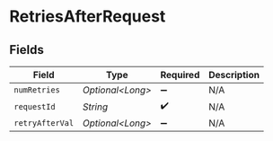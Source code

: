 # RetriesAfterRequest


## Fields

| Field              | Type               | Required           | Description        |
| ------------------ | ------------------ | ------------------ | ------------------ |
| `numRetries`       | *Optional\<Long>*  | :heavy_minus_sign: | N/A                |
| `requestId`        | *String*           | :heavy_check_mark: | N/A                |
| `retryAfterVal`    | *Optional\<Long>*  | :heavy_minus_sign: | N/A                |